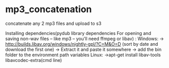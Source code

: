 # mp3_concatenation
concatenate any 2 mp3 files and upload to s3

Installing dependencies(pydub library dependencies For opening and saving non-wav files – like mp3 – you'll need ffmpeg or libav) :
Windows:
 -> http://builds.libav.org/windows/nightly-gpl/?C=M&O=D (sort by date and download the first one)
 -> Extract it and paste it somewhere
 -> add the bin folder to the environment path variables
Linux:
  ->apt-get install libav-tools libavcodec-extra(cmd line)
